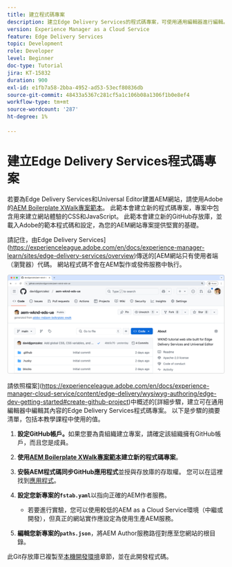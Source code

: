 ```yaml
---
title: 建立程式碼專案
description: 建立Edge Delivery Services的程式碼專案，可使用通用編輯器進行編輯。
version: Experience Manager as a Cloud Service
feature: Edge Delivery Services
topic: Development
role: Developer
level: Beginner
doc-type: Tutorial
jira: KT-15832
duration: 900
exl-id: e1fb7a58-2bba-4952-ad53-53ecf80836db
source-git-commit: 48433a5367c281cf5a1c106b08a1306f1b0e8ef4
workflow-type: tm+mt
source-wordcount: '287'
ht-degree: 1%

---
```


# 建立Edge Delivery Services程式碼專案

若要為Edge Delivery Services和Universal Editor建置AEM網站，請使用Adobe的[AEM Boilerplate XWalk專案範本](https://github.com/adobe-rnd/aem-boilerplate-xwalk)。 此範本會建立新的程式碼專案，專案中包含用來建立網站體驗的CSS和JavaScript。 此範本會建立新的GitHub存放庫，並載入Adobe的範本程式碼和設定，為您的AEM網站專案提供堅實的基礎。

請記住，由Edge Delivery Services](https://experienceleague.adobe.com/en/docs/experience-manager-learn/sites/edge-delivery-services/overview)傳送的[AEM網站只有使用者端（瀏覽器）代碼。 網站程式碼不會在AEM製作或發佈服務中執行。

![新Edge Delivery Services專案](./assets/1-new-project/new-project.png)

請依照檔案](https://experienceleague.adobe.com/en/docs/experience-manager-cloud-service/content/edge-delivery/wysiwyg-authoring/edge-dev-getting-started#create-github-project)中概述的[詳細步驟，建立可在通用編輯器中編輯其內容的Edge Delivery Services程式碼專案。  以下是步驟的摘要清單，包括本教學課程中使用的值。

1. **設定GitHub帳戶。**&#x200B;如果您要為貴組織建立專案，請確定該組織擁有GitHub帳戶，而且您是成員。
2. **使用[AEM Boilerplate XWalk專案範本](https://github.com/adobe-rnd/aem-boilerplate-xwalk)建立新的程式碼專案**。
3. **安裝AEM程式碼同步GitHub應用程式**&#x200B;並授與存放庫的存取權。 您可以在這裡找到[應用程式](https://github.com/apps/aem-code-sync)。
4. **設定您新專案的`fstab.yaml`**&#x200B;以指向正確的AEM作者服務。

   * 若要進行實驗，您可以使用較低的AEM as a Cloud Service環境（中繼或開發），但真正的網站實作應設定為使用生產AEM服務。

5. **編輯您新專案的`paths.json`**，將AEM Author服務路徑對應至您網站的根目錄。

此Git存放庫已複製至[本機開發環境](https://experienceleague.adobe.com/en/docs/experience-manager-learn/sites/edge-delivery-services/developing/universal-editor/3-local-development-environment)章節，並在此開發程式碼。
